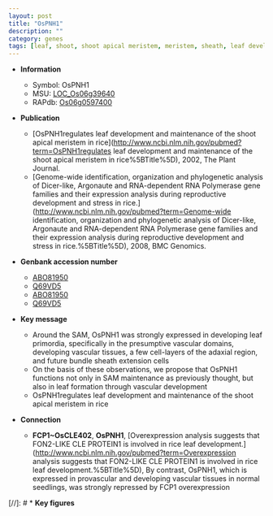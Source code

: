 ```yaml
---
layout: post
title: "OsPNH1"
description: ""
category: genes
tags: [leaf, shoot, shoot apical meristem, meristem, sheath, leaf development]
---
```


* **Information**  
    + Symbol: OsPNH1  
    + MSU: [LOC_Os06g39640](http://rice.plantbiology.msu.edu/cgi-bin/ORF_infopage.cgi?orf=LOC_Os06g39640)  
    + RAPdb: [Os06g0597400](http://rapdb.dna.affrc.go.jp/viewer/gbrowse_details/irgsp1?name=Os06g0597400)  

* **Publication**  
    + [OsPNH1regulates leaf development and maintenance of the shoot apical meristem in rice](http://www.ncbi.nlm.nih.gov/pubmed?term=OsPNH1regulates leaf development and maintenance of the shoot apical meristem in rice%5BTitle%5D), 2002, The Plant Journal.
    + [Genome-wide identification, organization and phylogenetic analysis of Dicer-like, Argonaute and RNA-dependent RNA Polymerase gene families and their expression analysis during reproductive development and stress in rice.](http://www.ncbi.nlm.nih.gov/pubmed?term=Genome-wide identification, organization and phylogenetic analysis of Dicer-like, Argonaute and RNA-dependent RNA Polymerase gene families and their expression analysis during reproductive development and stress in rice.%5BTitle%5D), 2008, BMC Genomics.

* **Genbank accession number**  
    + [ABO81950](http://www.ncbi.nlm.nih.gov/nuccore/ABO81950)
    + [Q69VD5](http://www.ncbi.nlm.nih.gov/nuccore/Q69VD5)
    + [ABO81950](http://www.ncbi.nlm.nih.gov/nuccore/ABO81950)
    + [Q69VD5](http://www.ncbi.nlm.nih.gov/nuccore/Q69VD5)

* **Key message**  
    + Around the SAM, OsPNH1 was strongly expressed in developing leaf primordia, specifically in the presumptive vascular domains, developing vascular tissues, a few cell-layers of the adaxial region, and future bundle sheath extension cells
    + On the basis of these observations, we propose that OsPNH1 functions not only in SAM maintenance as previously thought, but also in leaf formation through vascular development
    + OsPNH1regulates leaf development and maintenance of the shoot apical meristem in rice

* **Connection**  
    + __FCP1~OsCLE402__, __OsPNH1__, [Overexpression analysis suggests that FON2-LIKE CLE PROTEIN1 is involved in rice leaf development.](http://www.ncbi.nlm.nih.gov/pubmed?term=Overexpression analysis suggests that FON2-LIKE CLE PROTEIN1 is involved in rice leaf development.%5BTitle%5D), By contrast, OsPNH1, which is expressed in provascular and developing vascular tissues in normal seedlings, was strongly repressed by FCP1 overexpression

[//]: # * **Key figures**  


